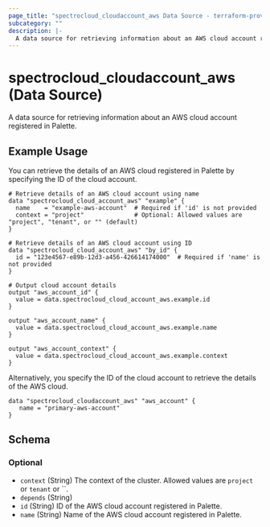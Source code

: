 ```yaml
---
page_title: "spectrocloud_cloudaccount_aws Data Source - terraform-provider-spectrocloud"
subcategory: ""
description: |-
  A data source for retrieving information about an AWS cloud account registered in Palette.
---
```


# spectrocloud_cloudaccount_aws (Data Source)

  A data source for retrieving information about an AWS cloud account registered in Palette.

## Example Usage


You can retrieve the details of an AWS cloud registered in Palette by specifying the ID of the cloud account.

```hcl
# Retrieve details of an AWS cloud account using name
data "spectrocloud_cloud_account_aws" "example" {
  name    = "example-aws-account"  # Required if 'id' is not provided
  context = "project"              # Optional: Allowed values are "project", "tenant", or "" (default)
}

# Retrieve details of an AWS cloud account using ID
data "spectrocloud_cloud_account_aws" "by_id" {
  id = "123e4567-e89b-12d3-a456-426614174000"  # Required if 'name' is not provided
}

# Output cloud account details
output "aws_account_id" {
  value = data.spectrocloud_cloud_account_aws.example.id
}

output "aws_account_name" {
  value = data.spectrocloud_cloud_account_aws.example.name
}

output "aws_account_context" {
  value = data.spectrocloud_cloud_account_aws.example.context
}
```

Alternatively, you specify the ID of the cloud account to retrieve the details of the AWS cloud.

```hcl
data "spectrocloud_cloudaccount_aws" "aws_account" {
   name = "primary-aws-account"
}
```

<!-- schema generated by tfplugindocs -->
## Schema

### Optional

- `context` (String) The context of the cluster. Allowed values are `project` or `tenant` or ``.
- `depends` (String)
- `id` (String) ID of the AWS cloud account registered in Palette.
- `name` (String) Name of the AWS cloud account registered in Palette.